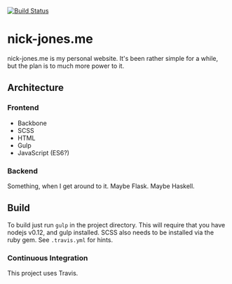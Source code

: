 [![Build Status](https://travis-ci.org/njhazelh/nick-jones.me.svg?branch=master)](https://travis-ci.org/njhazelh/nick-jones.me.svg?branch=master)
 
# nick-jones.me
nick-jones.me is my personal website.  It's been rather simple for a while, but
the plan is to much more power to it.

## Architecture
### Frontend
- Backbone
- SCSS
- HTML
- Gulp
- JavaScript (ES6?)

### Backend
Something, when I get around to it.  Maybe Flask. Maybe Haskell.

## Build
To build just run `gulp` in the project directory.  This will require that
you have nodejs v0.12, and gulp installed. SCSS also needs to be installed via the
ruby gem.  See `.travis.yml` for hints.

### Continuous Integration
This project uses Travis.
